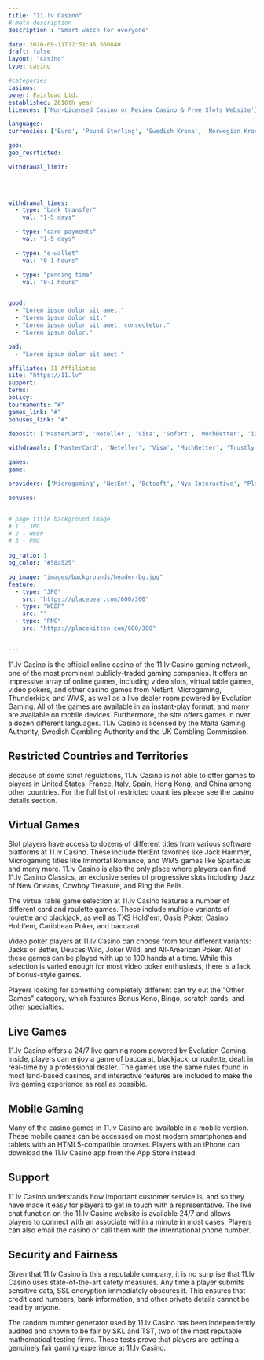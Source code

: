 ```yaml
---
title: "11.lv Casino"
# meta description
description : "Smart watch for everyone"

date: 2020-09-11T12:51:46.560840
draft: false
layout: "casino" 
type: casino

#categories
casinos: 
owner: Fairload Ltd.
established: 2016th year
licences: ['Non-Licensed Casino or Review Casino & Free Slots Website']

languages: 
currencies: ['Euro', 'Pound Sterling', 'Swedish Krona', 'Norwegian Krone', 'Russian Ruble']

geo: 
geo_resrticted: 

withdrawal_limit:

  
  

withdrawal_times:
  - type: "bank transfer"
    val: "1-5 days"

  - type: "card payments"
    val: "1-5 days"

  - type: "e-wallet"
    val: "0-1 hours"

  - type: "pending time"
    val: "0-1 hours"


good:
  - "Lorem ipsum dolor sit amet."
  - "Lorem ipsum dolor sit."
  - "Lorem ipsum dolor sit amet, consectetur."
  - "Lorem ipsum dolor."

bad:
  - "Lorem ipsum dolor sit amet."

affiliates: 11 Affiliates
site: "https://11.lv"
support: 
terms:
policy:
tournaments: "#"
games_link: "#"
bonuses_link: "#"

deposit: ['MasterCard', 'Neteller', 'Visa', 'Sofort', 'MuchBetter', 'iDeal', 'Trustly', 'Skrill', 'Ecopayz', 'Paysafe Card', 'Euteller', 'Zimpler']

withdrawals: ['MasterCard', 'Neteller', 'Visa', 'MuchBetter', 'Trustly', 'Skrill', 'Ecopayz', 'Bank Transfer']

games: 
game:

providers: ['Microgaming', 'NetEnt', 'Betsoft', 'Nyx Interactive', "Play'n GO", 'GreenTube']

bonuses:


# page title background image 
# 1 - JPG
# 2 - WEBP
# 3 - PNG
 
bg_ratio: 1 
bg_color: "#58a525" 

bg_image: "images/backgrounds/header-bg.jpg"
feature:
  - type: "JPG"
    src: "https://placebear.com/600/300"   
  - type: "WEBP"
    src: ""
  - type: "PNG"
    src: "https://placekitten.com/600/300"   


---
```


11.lv Casino is the official online casino of the 11.lv Casino gaming network, one of the most prominent publicly-traded gaming companies. It offers an impressive array of online games, including video slots, virtual table games, video pokers, and other casino games from NetEnt, Microgaming, Thunderkick, and WMS, as well as a live dealer room powered by Evolution Gaming. All of the games are available in an instant-play format, and many are available on mobile devices. Furthermore, the site offers games in over a dozen different languages. 11.lv Casino is licensed by the Malta Gaming Authority, Swedish Gambling Authority and the UK Gambling Commission.

## Restricted Countries and Territories
Because of some strict regulations, 11.lv Casino is not able to offer games to players in United States, France, Italy, Spain, Hong Kong, and China among other countries. For the full list of restricted countries please see the casino details section.

## Virtual Games
Slot players have access to dozens of different titles from various software platforms at 11.lv Casino. These include NetEnt favorites like Jack Hammer, Microgaming titles like Immortal Romance, and WMS games like Spartacus and many more. 11.lv Casino is also the only place where players can find 11.lv Casino Classics, an exclusive series of progressive slots including Jazz of New Orleans, Cowboy Treasure, and Ring the Bells.

The virtual table game selection at 11.lv Casino features a number of different card and roulette games. These include multiple variants of roulette and blackjack, as well as TXS Hold'em, Oasis Poker, Casino Hold'em, Caribbean Poker, and baccarat.

Video poker players at 11.lv Casino can choose from four different variants: Jacks or Better, Deuces Wild, Joker Wild, and All-American Poker. All of these games can be played with up to 100 hands at a time. While this selection is varied enough for most video poker enthusiasts, there is a lack of bonus-style games.

Players looking for something completely different can try out the "Other Games" category, which features Bonus Keno, Bingo, scratch cards, and other specialties.

## Live Games
11.lv Casino offers a 24/7 live gaming room powered by Evolution Gaming. Inside, players can enjoy a game of baccarat, blackjack, or roulette, dealt in real-time by a professional dealer. The games use the same rules found in most land-based casinos, and interactive features are included to make the live gaming experience as real as possible.

## Mobile Gaming
Many of the casino games in 11.lv Casino are available in a mobile version. These mobile games can be accessed on most modern smartphones and tablets with an HTML5-compatible browser. Players with an iPhone can download the 11.lv Casino app from the App Store instead.

## Support
11.lv Casino understands how important customer service is, and so they have made it easy for players to get in touch with a representative. The live chat function on the 11.lv Casino website is available 24/7 and allows players to connect with an associate within a minute in most cases. Players can also email the casino or call them with the international phone number.

## Security and Fairness
Given that 11.lv Casino is this a reputable company, it is no surprise that 11.lv Casino uses state-of-the-art safety measures. Any time a player submits sensitive data, SSL encryption immediately obscures it. This ensures that credit card numbers, bank information, and other private details cannot be read by anyone.

The random number generator used by 11.lv Casino has been independently audited and shown to be fair by SKL and TST, two of the most reputable mathematical testing firms. These tests prove that players are getting a genuinely fair gaming experience at 11.lv Casino.
